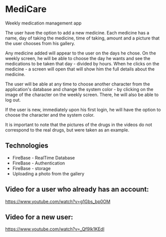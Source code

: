 # MediCare

Weekly medication management app

The user have the option to add a new medicine.
Each medicine has a name, day of taking the medicine, time of taking, amount and a picture that the user chooses from his gallery.

Any medicine added will appear to the user on the days he chose.
On the weekly screen, he will be able to choose the day he wants and see the medications to be taken that day - divided by hours.
When he clicks on the medicine - a screen will open that will show him the full details about the medicine.

The user will be able at any time to choose another character from the application's database and change the system color - by clicking on the image of the character on the weekly screen.
There, he will also be able to log out.

If the user is new, immediately upon his first login, he will have the option to choose the character and the system color.

It is important to note that the pictures of the drugs in the videos do not correspond to the real drugs, but were taken as an example.


## Technologies

* FireBase - RealTime Database
* FireBase - Authentication
* FireBase - storage
* Uploading a photo from the gallery


## Video for a user who already has an account:

https://www.youtube.com/watch?v=g1Gbs_bp0OM


## Video for a new user:

https://www.youtube.com/watch?v=_Qf9Ik1KEdI



